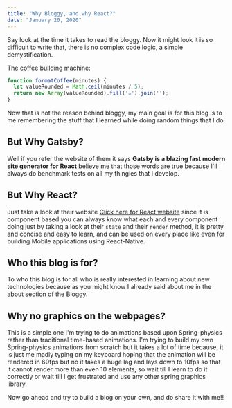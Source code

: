 ```yaml
---
title: "Why Bloggy, and why React?"
date: "January 20, 2020"
---
```



Say look at the time it takes to read the bloggy. Now it might look it is so difficult to write that, there is no complex code logic, a simple demystification.

The coffee building machine:
```javascript
function formatCoffee(minutes) {
  let valueRounded = Math.ceil(minutes / 5);
  return new Array(valueRounded).fill('☕').join('');
}
```

Now that is not the reason behind bloggy, my main goal is for this blog is to me remembering the stuff that I learned while doing random things that I do.

## But Why Gatsby?

Well if you refer the website of them it says **Gatsby is a blazing fast modern site generator for React** believe me that those words are true because I'll always do benchmark tests on all my thingies that I develop.

## But Why React?

Just take a look at their website [Click here for React website](https://reactjs.org/) since it is component based you can always know what each and every component doing just by taking a look at their `state` and their `render` method, it is pretty and concise and easy to learn, and can be used on every place like even for building Mobile applications using React-Native.

## Who this blog is for?

To who this blog is for all who is really interested in learning about new technologies because as you might know I already said about me in the about section of the Bloggy.

## Why no graphics on the webpages?

This is a simple one I'm trying to do animations based upon Spring-physics rather than traditional time-based animations. I'm trying to build my own Spring-physics animations from scratch but it takes a lot of time because, it is just me madly typing on my keyboard hoping that the animation will be rendered in 60fps but no it takes a huge lag and lays down to 10fps so that it cannot render more than even 10 elements, so wait till I learn to do it correctly or wait till I get frustrated and use any other spring graphics library.

Now go ahead and try to build a blog on your own, and do share it with me!!